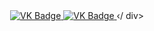 <div id="badges" align ="center">
<a href= "https://vk.com/krmmnl">
  <img src = "https://img-shields.io/badge/VK-blue?style=for-the-badge&logo=VK&logoColor=white" alt="VK Badge"/>
</a>
  
<a href= "https://mail.google.com/mail/u/0/?pli=1#inbox">
  <img src = "https://img-shields.io/badge/EMAIL-red?style=for-the-badge&logo=Gmail&logoColor=white" alt="VK Badge"/>
</a>
‹/ div>
